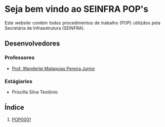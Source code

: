 <h1>Seja bem vindo ao SEINFRA POP's</h1>

<p align="justify">
Este <i>website</i> contém todos procedimentos de trabalho (POP) utilizdos pela Secretária de Infraestrutura (SEINFRA). 
</p>

<h2>Desenvolvedores</h2>

<h3>Professores</h3>   
<ul>
<li><a href="http://lattes.cnpq.br/2268506213083114" target="_blank">Prof. Wanderlei Malaquias Pereira Junior</a></li>
</ul>

<h3>Estágiarios</h3>
<ul>
<li>Priscilla Silva Teotônio</li>
</ul>

<h2>Índice</h2>   
<ol>
<li><a href="https://wmpjrufg.github.io/FEA0067-ESTRUTURAS-PROTENDIDAS/POP0001.html" target="_blank">POP0001</a></li>
</ol>
